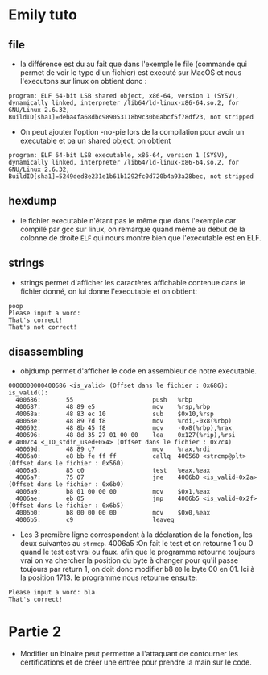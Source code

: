 # Emily tuto

## file 

 * la différence est du au fait que dans l'exemple le file (commande qui permet de voir le type d'un fichier) est executé sur MacOS et nous l'executons sur linux on obtient donc :

```
program: ELF 64-bit LSB shared object, x86-64, version 1 (SYSV), dynamically linked, interpreter /lib64/ld-linux-x86-64.so.2, for GNU/Linux 2.6.32, BuildID[sha1]=deba4fa68dbc989053118b9c30b0abcf5f78df23, not stripped 
```

* On peut ajouter l'option -no-pie lors de la compilation pour avoir un executable et pa un shared object, on obtient 

``` 
program: ELF 64-bit LSB executable, x86-64, version 1 (SYSV), dynamically linked, interpreter /lib64/ld-linux-x86-64.so.2, for GNU/Linux 2.6.32, BuildID[sha1]=5249ded8e231e1b61b1292fc0d720b4a93a28bec, not stripped 
```

## hexdump

* le fichier executable n'étant pas le même que dans l'exemple car compilé par gcc sur linux, on remarque quand même au debut de la colonne de droite `ELF` qui nours montre bien que l'executable est en ELF.


## strings 

* strings permet d'afficher les caractères affichable contenue dans le fichier donné, on lui donne l'executable et on obtient:

``` 
poop
Please input a word:
That's correct!
That's not correct! 
```
## disassembling 

* objdump permet d'afficher le code en assembleur de notre executable.
```console
0000000000400686 <is_valid> (Offset dans le fichier : 0x686):
is_valid():
  400686:       55                      push   %rbp
  400687:       48 89 e5                mov    %rsp,%rbp
  40068a:       48 83 ec 10             sub    $0x10,%rsp
  40068e:       48 89 7d f8             mov    %rdi,-0x8(%rbp)
  400692:       48 8b 45 f8             mov    -0x8(%rbp),%rax
  400696:       48 8d 35 27 01 00 00    lea    0x127(%rip),%rsi        # 4007c4 <_IO_stdin_used+0x4> (Offset dans le fichier : 0x7c4)
  40069d:       48 89 c7                mov    %rax,%rdi
  4006a0:       e8 bb fe ff ff          callq  400560 <strcmp@plt> (Offset dans le fichier : 0x560)
  4006a5:       85 c0                   test   %eax,%eax
  4006a7:       75 07                   jne    4006b0 <is_valid+0x2a> (Offset dans le fichier : 0x6b0)
  4006a9:       b8 01 00 00 00          mov    $0x1,%eax 
  4006ae:       eb 05                   jmp    4006b5 <is_valid+0x2f> (Offset dans le fichier : 0x6b5)
  4006b0:       b8 00 00 00 00          mov    $0x0,%eax
  4006b5:       c9                      leaveq 
```
* Les 3 première ligne correspondent à la déclaration de la fonction, les deux suivantes au `strmcp`. 4006a5 :On fait le test et on retourne 1 ou 0 quand le test est vrai ou faux.
afin que le programme retourne toujours vrai on va chercher la position du byte à changer pour qu'il passe toujours par return 1, on doit donc modifier b8 `00` le byte 00 en 01. Ici à la position 1713. 
le programme nous retourne ensuite:
```
Please input a word: bla
That's correct!
```
# Partie 2

* Modifier un binaire peut permettre a l'attaquant de contourner les certifications et de créer une entrée pour prendre la main sur le code.


